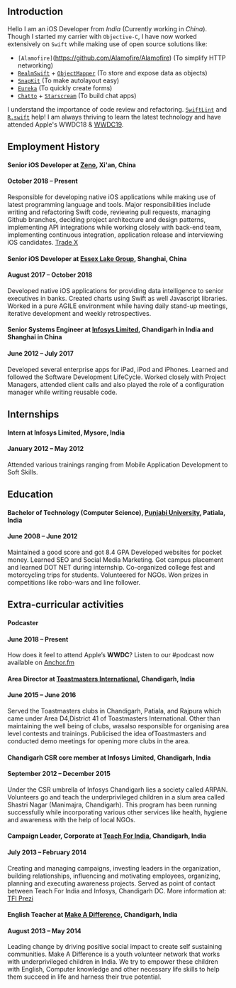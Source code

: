 ## Introduction

Hello I am an iOS Developer from _India_ (Currently working in _China_). Though I started my carrier with `Objective-C`, I have now worked extensively on `Swift` while making use of open source solutions like:
- `[Alamofire]`(https://github.com/Alamofire/Alamofire) (To simplify HTTP networking) 
- [`RealmSwift`](https://github.com/realm/realm-cocoa) + [`ObjectMapper`](https://github.com/tristanhimmelman/ObjectMapper) (To store and expose data as objects) 
- [`SnapKit`](https://github.com/SnapKit/SnapKit) (To make autolayout easy)
- [`Eureka`](https://github.com/xmartlabs/Eureka) (To quickly create forms)
- [`Chatto`](https://github.com/badoo/Chatto) + [`Starscream`](https://github.com/daltoniam/Starscream) (To build chat apps)

I understand the importance of code review and refactoring. [`SwiftLint`](https://github.com/realm/SwiftLint) and [`R.swift`](https://github.com/mac-cain13/R.swift) help! I am always thriving to learn the latest technology and have attended Apple's WWDC18 & [WWDC19](https://github.com/Blackjacx/WWDC).

## Employment History

#### Senior iOS Developer at [Zeno](https://zeno.group), Xi'an, China
#### October 2018 – Present
Responsible for developing native iOS applications while making use of latest programming language and tools.
Major responsibilities include writing and refactoring Swift code, reviewing pull requests, managing Github branches, deciding project architecture and design patterns, implementing API integrations while working closely with back-end team, implementing continuous integration, application release and interviewing iOS candidates.
[Trade X](https://tradexport.com)

#### Senior iOS Developer at [Essex Lake Group](https://essexlg.com), Shanghai, China
#### August 2017 – October 2018
Developed native iOS applications for providing data intelligence to senior executives in banks. Created charts using Swift as well Javascript libraries. Worked in a pure AGILE environment while having daily stand-up meetings, iterative development and weekly retrospectives.
        
#### Senior Systems Engineer at [Infosys Limited](http://infosys.com), Chandigarh in India and Shanghai in China
#### June 2012 – July 2017
Developed several enterprise apps for iPad, iPod and iPhones. Learned and followed the Software Development LifeCycle. Worked closely with Project Managers, attended client calls and also played the role of a configuration manager while writing reusable code.

## Internships

#### Intern at Infosys Limited, Mysore, India
#### January 2012 – May 2012
Attended various trainings ranging from Mobile Application Development to Soft Skills.

## Education

#### Bachelor of Technology (Computer Science), [Punjabi University](http://www.punjabiuniversity.ac.in), Patiala, India
#### June 2008 – June 2012
Maintained a good score and got 8.4 GPA
Developed websites for pocket money.
Learned SEO and Social Media Marketing.
Got campus placement and learned DOT NET during internship. Co-organized college fest and motorcycling trips for students. Volunteered for NGOs.
Won prizes in competitions like robo-wars and line follower.

## Extra-curricular activities 

#### Podcaster
#### June 2018 – Present
How does it feel to attend Apple’s __WWDC__? Listen to our #podcast now available on [Anchor.fm](https://anchor.fm/kushalashok/episodes/Developer-Experiences-at-Apples-WWDC-2019-e4bvvp)

           
#### Area Director at [Toastmasters International](http://toastmasters.org/), Chandigarh, India
#### June 2015 – June 2016
Served the Toastmasters clubs in Chandigarh, Patiala, and Rajpura which came under Area D4,District 41 of Toastmasters International. Other than maintaining the well being of clubs, wasalso responsible for organising area level contests and trainings. Publicised the idea ofToastmasters and conducted demo meetings for opening more clubs in the area.


#### Chandigarh CSR core member at Infosys Limited, Chandigarh, India
#### September 2012 – December 2015
Under the CSR umbrella of Infosys Chandigarh lies a society called ARPAN. Volunteers go and teach the underprivileged children in a slum area called Shastri Nagar (Manimajra, Chandigarh). This program has been running successfully while incorporating various other services like health, hygiene and awareness with the help of local NGOs.


#### Campaign Leader, Corporate at [Teach For India](https://www.teachforindia.org), Chandigarh, India
#### July 2013 – February 2014
Creating and managing campaigns, investing leaders in the organization, building relationships, influencing and motivating employees, organizing, planning and executing awareness projects.
Served as point of contact between Teach For India and Infosys, Chandigarh DC. More information at: [TFI Prezi](https://corporatetotfi.wordpress.com/2013/08/09/tfiprezi/)


#### English Teacher at [Make A Difference](http://www.mad.asia), Chandigarh, India
#### August 2013 – May 2014
Leading change by driving positive social impact to create self sustaining communities.
Make A Difference is a youth volunteer network that works with underprivileged children in India. We try to empower these children with English, Computer knowledge and other necessary life skills to help them succeed in life and harness their true potential.
